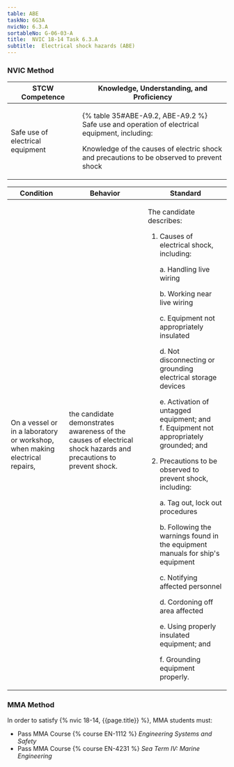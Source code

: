 ```yaml
---
table: ABE
taskNo: 6G3A
nvicNo: 6.3.A 
sortableNo: G-06-03-A
title:  NVIC 18-14 Task 6.3.A 
subtitle:  Electrical shock hazards (ABE)
---
```






### NVIC Method

<a style="display:none;" onclick="togglevisibility('nvic_methods')" >Show NVIC method.</a>

<div id='nvic_methods' class='show'>

<table>
<thead>
<tr>
<th class='forty'> STCW Competence </th>
<th class='sixty'> Knowledge, Understanding, and Proficiency </th>
</tr>
</thead>

<tbody>
<tr><td markdown='1'>

Safe use of electrical equipment

</td><td markdown='1'>

{% table 35#ABE-A9.2, ABE-A9.2 %} Safe use and operation of electrical equipment, including: 

Knowledge of the causes of electric shock and precautions to be observed to prevent shock

</td></tr>


</tbody>
</table>


<table>
<thead>
<tr><th class='twenty'>  Condition </th><th class='twenty'> Behavior </th><th  class='sixty'>Standard </th></tr>
</thead>
<tbody >



<tr><td markdown='1'>

On a vessel or in a laboratory or workshop, when making electrical repairs,

</td><td markdown='1'>

the candidate demonstrates awareness of the causes of electrical shock hazards and precautions to prevent shock.

<br>

<div class="tooltip" markdown='1'>



</div>


</td><td markdown='1'>

The candidate describes: 

1. Causes of electrical shock, including: 
	
	a. Handling live wiring

	b. Working near live wiring

	c. Equipment not appropriately insulated
	
	d. Not disconnecting or grounding electrical storage devices

	e. Activation of untagged equipment; and 	
	f. Equipment not appropriately grounded; and 

2. Precautions to be observed to prevent shock, including: 

	a. Tag out, lock out procedures

	b. Following the warnings found in the equipment manuals for ship's equipment

	c. Notifying affected personnel

	d. Cordoning off area affected

	e. Using properly insulated equipment; and
 
	f. Grounding equipment properly. 

</td></tr>
</tbody>
</table>
</div>


### MMA Method

In order to satisfy  {% nvic 18-14, {{page.title}}  %}, MMA students must:

* Pass MMA Course {% course EN-1112 %}  *Engineering Systems and Safety*
* Pass MMA Course {% course EN-4231 %}  *Sea Term IV: Marine Engineering*